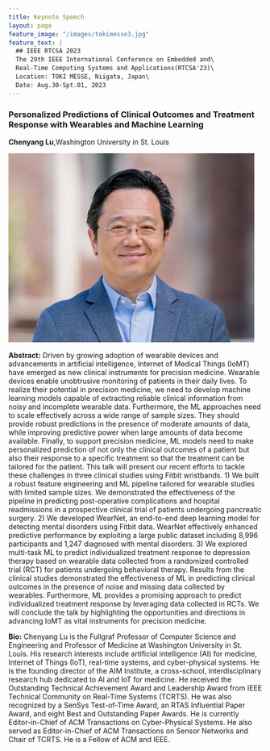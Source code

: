 ```yaml
---
title: Keynote Speech
layout: page
feature_image: "/images/tokimesse3.jpg"
feature_text: |
  ## IEEE RTCSA 2023
  The 29th IEEE International Conference on Embedded and\
  Real-Time Computing Systems and Applications(RTCSA'23)\
  Location: TOKI MESSE, Niigata, Japan\
  Date: Aug.30-Spt.01, 2023
---
```


### Personalized Predictions of Clinical Outcomes and Treatment Response with Wearables and Machine Learning

**Chenyang Lu**,Washington University in St. Louis

<a style="background-image: none;" ><img src="/images/photos/Chenyang_Lu_2022.jpg" alt="Chenyang Lu" /></a>   

**Abstract:** Driven by growing adoption of wearable devices and advancements in artificial intelligence, Internet of Medical Things (IoMT) have emerged as new clinical instruments for precision medicine. Wearable devices enable unobtrusive monitoring of patients in their daily lives. To realize their potential in precision medicine, we need to develop machine learning models capable of extracting reliable clinical information from noisy and incomplete wearable data. Furthermore, the ML approaches need to scale effectively across a wide range of sample sizes. They should provide robust predictions in the presence of moderate amounts of data, while improving predictive power when large amounts of data become available. Finally, to support precision medicine, ML models need to make personalized prediction of not only the clinical outcomes of a patient but also their response to a specific treatment so that the treatment can be tailored for the patient. This talk will present our recent efforts to tackle these challenges in three clinical studies using Fitbit wristbands. 1) We built a robust feature engineering and ML pipeline tailored for wearable studies with limited sample sizes. We demonstrated the effectiveness of the pipeline in predicting post-operative complications and hospital readmissions in a prospective clinical trial of patients undergoing pancreatic surgery. 2) We developed WearNet, an end-to-end deep learning model for detecting mental disorders using Fitbit data. WearNet effectively enhanced predictive performance by exploiting a large public dataset including 8,996 participants and 1,247 diagnosed with mental disorders. 3) We explored multi-task ML to predict individualized treatment response to depression therapy based on wearable data collected from a randomized controlled trial (RCT) for patients undergoing behavioral therapy. Results from the clinical studies demonstrated the effectiveness of ML in predicting clinical outcomes in the presence of noise and missing data collected by wearables. Furthermore, ML provides a promising approach to predict individualized treatment response by leveraging data collected in RCTs. We will conclude the talk by highlighting the opportunities and directions in advancing IoMT as vital instruments for precision medicine.

**Bio:** Chenyang Lu is the Fullgraf Professor of Computer Science and Engineering and Professor of Medicine at Washington University in St. Louis. His research interests include artificial intelligence (AI) for medicine, Internet of Things (IoT), real-time systems, and cyber-physical systems. He is the founding director of the AIM Institute, a cross-school, interdisciplinary research hub dedicated to AI and IoT for medicine. He received the Outstanding Technical Achievement Award and Leadership Award from IEEE Technical Community on Real-Time Systems (TCRTS). He was also recognized by a SenSys Test-of-Time Award, an RTAS Influential Paper Award, and eight Best and Outstanding Paper Awards. He is currently Editor-in-Chief of ACM Transactions on Cyber-Physical Systems. He also served as Editor-in-Chief of ACM Transactions on Sensor Networks and Chair of TCRTS. He is a Fellow of ACM and IEEE.
